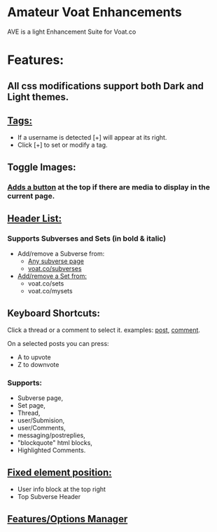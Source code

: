 # Amateur Voat Enhancements

AVE is a light Enhancement Suite for Voat.co

# Features:
## All css modifications support both Dark and Light themes.

## [Tags:](https://i.imgur.com/azBCRIB.png)
* If a username is detected [+] will appear at its right.
* Click [+] to set or modify a tag.

## Toggle Images:
### [Adds a button](https://i.imgur.com/8rcfCgz.png) at the top if there are media to display in the current page.

## [Header List:](https://i.imgur.com/qbh3fIq.jpg)
### Supports Subverses and Sets (in bold & italic)
* Add/remove a Subverse from:
    * [Any subverse page](https://i.imgur.com/3pOTais.jpg)
    * [voat.co/subverses](https://i.imgur.com/YnTKD8U.jpg)
* [Add/remove a Set from:](https://i.imgur.com/pYbhsW2.png)
    * voat.co/sets
    * voat.co/mysets

## Keyboard Shortcuts:
Click a thread or a comment to select it. examples: [post](https://i.imgur.com/kzrO4rV.png), [comment](https://i.imgur.com/j99RDj6.png).


On a selected posts you can press:

* A to upvote
* Z to downvote

### Supports:
* Subverse page,
* Set page,
* Thread,
* user/Submision,
* user/Comments,
* messaging/postreplies,
* "blockquote" html blocks,
* Highlighted Comments.

## [Fixed element position:](https://i.imgur.com/OLs5waM.png)
* User info block at the top right
* Top Subverse Header

## [Features/Options Manager](https://i.imgur.com/FfgXjg6.png)
